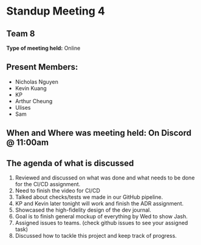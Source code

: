 # Standup Meeting 4
## Team 8

**Type of meeting held:** Online

## Present Members:  
- Nicholas Nguyen
- Kevin Kuang
- KP
- Arthur Cheung
- Ulises
- Sam

## When and Where was meeting held: On Discord @ 11:00am

## The agenda of what is discussed
1. Reviewed and discussed on what was done and what needs to be done for the CI/CD assignment.
2. Need to finish the video for CI/CD
3. Talked about checks/tests we made in our GitHub pipeline.
4. KP and Kevin later tonight will work and finish the ADR assignment.
5. Showcased the high-fidelity design of the dev journal.
6. Goal is to finish general mockup of everything by Wed to show Jash.
7. Assigned issues to teams. (check github issues to see your assigned task)
8. Discussed how to tackle this project and keep track of progress.


